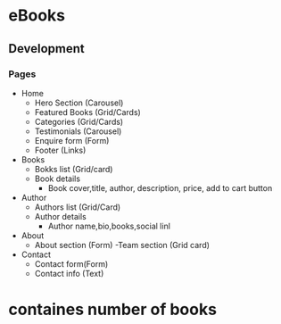 # eBooks

## Development

### Pages


- Home
    - Hero Section (Carousel)
    - Featured Books (Grid/Cards)
    - Categories (Grid/Cards)
    - Testimonials (Carousel)
    - Enquire form (Form)
    - Footer (Links)
- Books
    - Bokks list (Grid/card)
    - Book details
        - Book cover,title, author, description, price, add to cart button
- Author
    - Authors list (Grid/Card)
    - Author details
        - Author name,bio,books,social linl
- About
    - About section (Form)
    -Team section (Grid card)
- Contact   
    - Contact form(Form)
    - Contact info (Text)

# containes number of books

